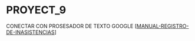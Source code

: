 # PROYECT_9
CONECTAR CON PROSESADOR DE TEXTO GOOGLE
[[MANUAL-REGISTRO-DE-INASISTENCIAS](https://docs.google.com/document/d/1Pjav_0youTBVOZyAxAWkS0-iGNe7lSTZpT8PBHA44FU/edit?usp=sharing)]
